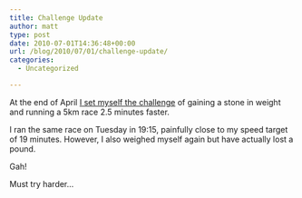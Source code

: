 ```yaml
---
title: Challenge Update
author: matt
type: post
date: 2010-07-01T14:36:48+00:00
url: /blog/2010/07/01/challenge-update/
categories:
  - Uncategorized

---
```

At the end of April [I set myself the challenge][1] of gaining a stone in weight and running a 5km race 2.5 minutes faster.

I ran the same race on Tuesday in 19:15, painfully close to my speed target of 19 minutes. However, I also weighed myself again but have actually lost a pound.

Gah!

Must try harder…

 [1]: http://www.mattburns.co.uk/blog/2010/04/28/the-challenge-15-stone-heavier-and-25-minutes-faster